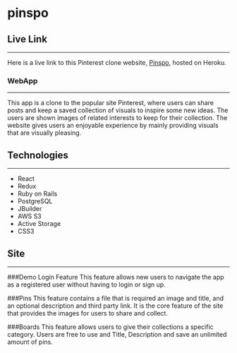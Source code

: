 # pinspo

## Live Link
---
Here is a live link to this Pinterest clone website, [Pinspo](https://pinspo.herokuapp.com/#/), hosted on Heroku.

### WebApp
---
This app is a clone to the popular site Pinterest, where users can share posts and keep a saved collection of visuals to inspire some new ideas. The users are shown images of related interests to keep for their collection. The website gives users an enjoyable experience by mainly providing visuals that are visually pleasing.

## Technologies
---
* React
* Redux
* Ruby on Rails
* PostgreSQL
* JBuilder
* AWS S3
* Active Storage
* CSS3

## Site
---
###Demo Login Feature
This feature allows new users to navigate the app as a registered user without having to login or sign up.


###Pins
This feature contains a file that is required an image and title, and an optional description and third party link. It is the core feature of the site that provides the images for users to share and collect.


###Boards
This feature allows users to give their collections a specific category. Users are free to use and Title, Description and save an unlimited amount of pins.

##
